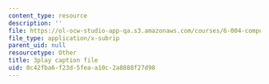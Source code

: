 ```yaml
---
content_type: resource
description: ''
file: https://ol-ocw-studio-app-qa.s3.amazonaws.com/courses/6-004-computation-structures-spring-2017/0c42fba6f23d5feaa10c2a8888f27d98_Ht_tyuAWmpM.vtt
file_type: application/x-subrip
parent_uid: null
resourcetype: Other
title: 3play caption file
uid: 0c42fba6-f23d-5fea-a10c-2a8888f27d98
---
```

